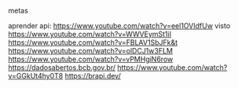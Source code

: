 metas 

aprender api:
https://www.youtube.com/watch?v=eel1OVIdfUw visto
https://www.youtube.com/watch?v=WWVEymSt1iI
https://www.youtube.com/watch?v=FBLAV1SbJFk&t
https://www.youtube.com/watch?v=olDCJ1w3FLM
https://www.youtube.com/watch?v=vPMHgiN6row
https://dadosabertos.bcb.gov.br/
https://www.youtube.com/watch?v=GGkUt4hy0T8
https://brapi.dev/